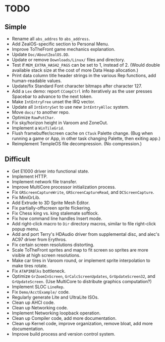 # TODO

## Simple
* Rename all `abs_addres` to `abs_address`.
* Add ZealOS-specific section to Personal Menu.
* Improve ToTheFront game mechanics explanation.
* Update `Doc/AboutZealOS.DD`.
* Update or remove `Downloads/Linux/` files and directory.
* Test if `MEM_EXTRA_HASH2_PAGS` can be set to 1, instead of 2. (Would double available stack size at the cost of more Data Heap allocation.)
* Print data column title header strings in the various Rep functions, add human-readable values.
* Update/fix Standard Font character bitmaps after character 127.
* Add a `Lex` demo: report `CCompCtrl` info iteratively as the user presses Spacebar to advance to the next token.
* Make `IntEntryFree` unset the IRQ vector.
* Update all `IntEntrySet` to use new `IntEntryAlloc` system.
* Move `docs/` to another repo.
* Optimize `RawPutChar`.
* Fix sky/horizon height in Varoom and ZoneOut.
* Implement a `WinTileGrid`.
* Flush framebuffer/screen cache on `CTask` Palette change. (Bug when running a game or App, in other task changing Palette, then exiting app.)
* Reimplement TempleOS file decompression. (No compression.)

## Difficult
* Get E1000 driver into functional state.
* Implement HTTP.
* Implement network file transfer.
* Improve MultiCore processor initialization process.
* Fix `GRScreenCaptureWrite`, `GRScreenCaptureRead`, and `DCScreenCapture`.
* Fix MiniGrLib.
* Add Extrude to 3D Sprite Mesh Editor.
* Fix partially-offscreen sprite flickering.
* Fix Chess king vs. king stalemate softlock.
* Fix how command line handles Insert mode.
* Add right-click macro to `Dir` directory macros, similar to file right-click popup menu.
* Add and port Terry's HDAudio driver from supplemental disc, and alec's AC97 driver from Erythros.
* Fix certain screen resolutions distorting.
* Scale ToTheFront sprites and map to fit screen so sprites are more visible at high screen resolutions.
* Make car tires in Varoom round, or implement sprite interpolation to make tires rotate.
* Fix `ATAPIRBlks` bottleneck.
* Optimize `GrZoomInScreen`, `GrCalcScreenUpdates`, `GrUpdateScreen32`, and `GrUpdateScreen`. (Use MultiCore to distribute graphics computation?)
* Implement SLOC `LineRep`.
* Fix `Demo/AcctExample/` code.
* Regularly generate Lite and UltraLite ISOs.
* Clean up AHCI code.
* Clean up Networking code.
* Implement Networking loopback operation.
* Clean up Compiler code, add more documentation.
* Clean up Kernel code, improve organization, remove bloat, add more documentation.
* Improve build process and version control system.